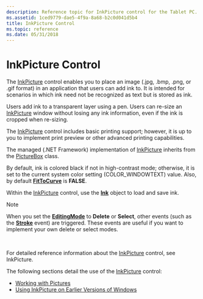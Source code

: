 ```yaml
---
description: Reference topic for InkPicture control for the Tablet PC.
ms.assetid: 1ced9779-dae5-4f9a-8a68-b2c0d041d5b4
title: InkPicture Control
ms.topic: reference
ms.date: 05/31/2018
---
```


# InkPicture Control

The [InkPicture](inkpicture-control-reference.md) control enables you to place an image (.jpg, .bmp, .png, or .gif format) in an application that users can add ink to. It is intended for scenarios in which ink need not be recognized as text but is stored as ink.

Users add ink to a transparent layer using a pen. Users can re-size an [InkPicture](inkpicture-control-reference.md) window without losing any ink information, even if the ink is cropped when re-sizing.

The [InkPicture](inkpicture-control-reference.md) control includes basic printing support; however, it is up to you to implement print preview or other advanced printing capabilities.

The managed (.NET Framework) implementation of [InkPicture](/previous-versions/ms583740(v=vs.100)) inherits from the [PictureBox](/dotnet/api/system.windows.forms.picturebox?view=netcore-3.1&preserve-view=true) class.

By default, ink is colored black if not in high-contrast mode; otherwise, it is set to the current system color setting (COLOR\_WINDOWTEXT) value. Also, by default [**FitToCurve**](/windows/desktop/api/msinkaut/nf-msinkaut-iinkdrawingattributes-get_fittocurve) is **FALSE**.

Within the [InkPicture](inkpicture-control-reference.md) control, use the [**Ink**](inkdisp-class.md) object to load and save ink.

> [!Note]  
> When you set the [**EditingMode**](/windows/desktop/api/msinkaut/nf-msinkaut-iinkpicture-get_editingmode) to **Delete** or **Select**, other events (such as the [**Stroke**](inkpicture-stroke.md) event) are triggered. These events are useful if you want to implement your own delete or select modes.

 

For detailed reference information about the [InkPicture](inkpicture-control-reference.md) control, see InkPicture.

The following sections detail the use of the [InkPicture](inkpicture-control-reference.md) control:

-   [Working with Pictures](working-with-pictures.md)
-   [Using InkPicture on Earlier Versions of Windows](using-inkpicture-on-earlier-versions-of-windows.md)

 

 
